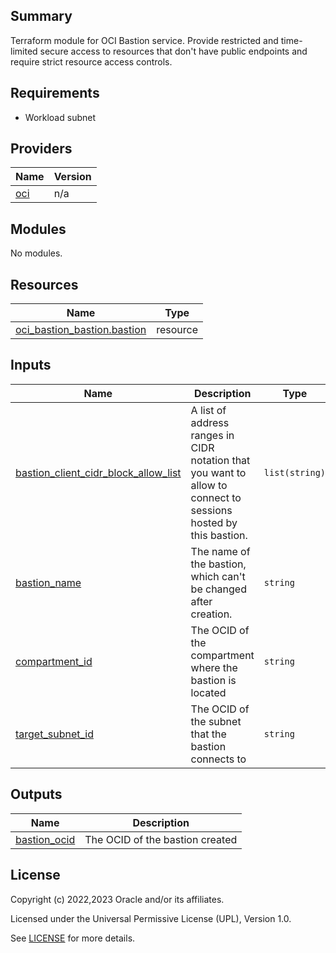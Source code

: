 ## Summary
Terraform module for OCI Bastion service.
Provide restricted and time-limited secure access to resources 
that don't have public endpoints and require strict resource access controls.

## Requirements

* Workload subnet

## Providers

| Name | Version |
|------|---------|
| <a name="provider_oci"></a> [oci](#provider\_oci) | n/a |

## Modules

No modules.

## Resources

| Name | Type |
|------|------|
| [oci_bastion_bastion.bastion](https://registry.terraform.io/providers/oracle/oci/latest/docs/resources/bastion_bastion) | resource |

## Inputs

| Name | Description | Type | Default | Required |
|------|-------------|------|---------|:--------:|
| <a name="input_bastion_client_cidr_block_allow_list"></a> [bastion\_client\_cidr\_block\_allow\_list](#input\_bastion\_client\_cidr\_block\_allow\_list) | A list of address ranges in CIDR notation that you want to allow to connect to sessions hosted by this bastion. | `list(string)` | n/a | yes |
| <a name="input_bastion_name"></a> [bastion\_name](#input\_bastion\_name) | The name of the bastion, which can't be changed after creation. | `string` | n/a | yes |
| <a name="input_compartment_id"></a> [compartment\_id](#input\_compartment\_id) | The OCID of the compartment where the bastion is located | `string` | n/a | yes |
| <a name="input_target_subnet_id"></a> [target\_subnet\_id](#input\_target\_subnet\_id) | The OCID of the subnet that the bastion connects to | `string` | n/a | yes |

## Outputs

| Name | Description |
|------|-------------|
| <a name="output_bastion_ocid"></a> [bastion\_ocid](#output\_bastion\_ocid) | The OCID of the bastion created |

## License

Copyright (c) 2022,2023 Oracle and/or its affiliates.

Licensed under the Universal Permissive License (UPL), Version 1.0.

See [LICENSE](../../LICENSE) for more details.
